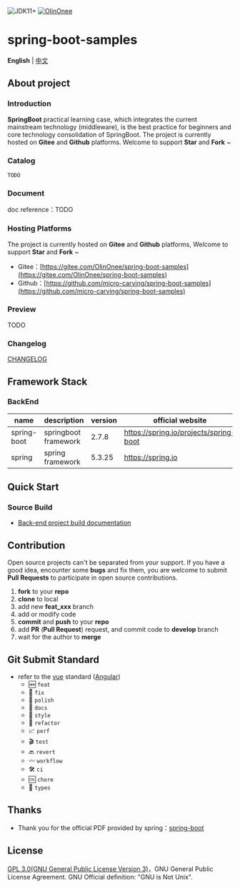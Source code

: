 <p>
    <img src="https://img.shields.io/badge/JDK-%3E%3D11-green" alt="JDK11+"/>
    <a target="_blank" href="https://gitee.com/OlinOnee">
        <img src="https://img.shields.io/badge/Author-OlinOnee-ff69b4" alt="OlinOnee">
    </a>
</p>

# spring-boot-samples

**English** | [中文](./README.md)

## About project

### Introduction

**SpringBoot** practical learning case, which integrates the current mainstream technology (middleware), is the best
practice for beginners and core technology consolidation of SpringBoot. The project is
currently hosted on **Gitee** and **Github** platforms. Welcome to support **Star** and **Fork** ~

### Catalog

```shell
TODO
```

### Document

doc reference：TODO

### Hosting Platforms

The project is currently hosted on **Gitee** and **Github** platforms, Welcome to support **Star** and **Fork** ~

- Gitee：[https://gitee.com/OlinOnee/spring-boot-samples](https://gitee.com/OlinOnee/spring-boot-samples)
- Github：[https://github.com/micro-carving/spring-boot-samples](https://github.com/micro-carving/spring-boot-samples)

### Preview

TODO

### Changelog

[CHANGELOG](./docs/CHANGELOG.en.md)

## Framework Stack

### BackEnd

| name        | description          | version | official website                       |
|-------------|----------------------|---------|----------------------------------------|
| spring-boot | springboot framework | 2.7.8   | https://spring.io/projects/spring-boot |
| spring      | spring framework     | 5.3.25  | https://spring.io                      |

## Quick Start

### Source Build

- [Back-end project build documentation]()


## Contribution

Open source projects can't be separated from your support. If you have a good idea, encounter some **bugs** and fix
them, you are welcome to submit **Pull Requests** to participate in open source contributions.

1. **fork** to your **repo**
2. **clone** to local
3. add new **feat_xxx** branch
4. add or modify code
5. **commit** and **push** to your **repo**
6. add **PR** (**Pull Request**) request, and commit code to **develop** branch
7. wait for the author to **merge**

## Git Submit Standard

- refer to the [vue](https://github.com/vuejs/vue/blob/dev/.github/COMMIT_CONVENTION.md)
  standard ([Angular](https://github.com/conventional-changelog/conventional-changelog/tree/master/packages/conventional-changelog-angular))
    - 🆕 `feat`
    - 🐞 `fix`
    - 🧽 `polish`
    - 📝 `docs`
    - 🎨 `style`
    - 🧬 `refactor`
    - 📈 `perf`
    - 🎬 `test`
    - 🔙 `revert`
    - 〰 `workflow`
    - 🛠 `ci`
    - 🆒 `chore`
    - 💱 `types`

## Thanks

- Thank you for the official PDF provided by spring：[spring-boot](https://docs.spring.io/spring-boot/docs/2.7.8/reference/pdf/spring-boot-reference.pdf)

## License

[GPL 3.0(GNU General Public License Version 3)](https://www.gnu.org/licenses/gpl-3.0.txt)，GNU General Public License
Agreement. GNU Official definition: "GNU is Not Unix".
